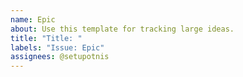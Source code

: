 ```yaml
---
name: Epic
about: Use this template for tracking large ideas.
title: "Title: "
labels: "Issue: Epic"
assignees: @setupotnis
---
```

